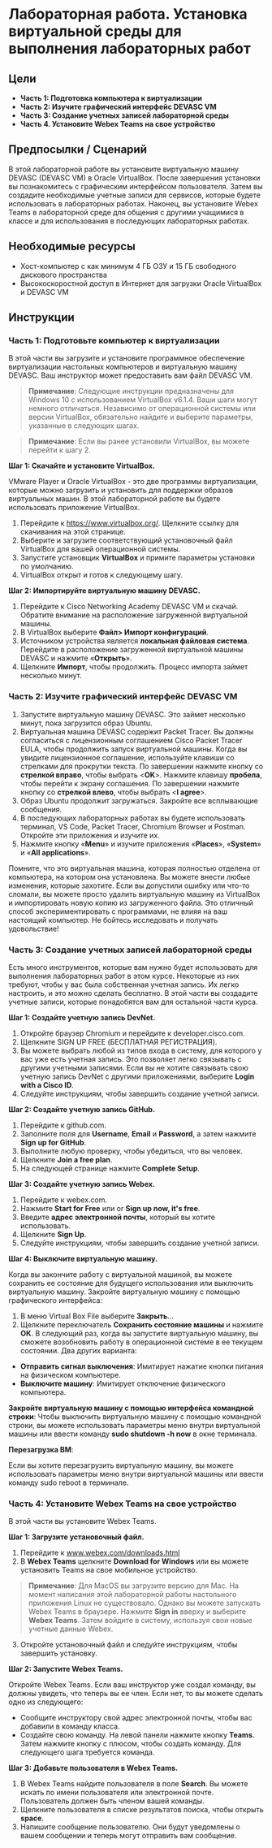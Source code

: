 # Лабораторная работа. Установка виртуальной среды для выполнения лабораторных работ

## Цели

* **Часть 1: Подготовка компьютера к виртуализации**
* **Часть 2: Изучите графический интерфейс DEVASC VM**
* **Часть 3: Создание учетных записей лабораторной среды**
* **Часть 4. Установите Webex Teams на свое устройство**

## Предпосылки / Сценарий

В этой лабораторной работе вы установите виртуальную машину DEVASC (DEVASC VM) в Oracle VirtualBox. После завершения установки вы познакомитесь с графическим интерфейсом пользователя. Затем вы создадите необходимые учетные записи для сервисов, которые будете использовать в лабораторных работах. Наконец, вы установите Webex Teams в лабораторной среде для общения с другими учащимися в классе и для использования в последующих лабораторных работах.

## Необходимые ресурсы

* Хост-компьютер с как минимум 4 ГБ ОЗУ и 15 ГБ свободного дискового пространства
* Высокоскоростной доступ в Интернет для загрузки Oracle VirtualBox и DEVASC VM

## Инструкции

### Часть 1: Подготовьте компьютер к виртуализации
В этой части вы загрузите и установите программное обеспечение виртуализации настольных компьютеров и виртуальную машину DEVASC. Ваш инструктор может предоставить вам файл DEVASC VM.

> **Примечание**: Следующие инструкции предназначены для Windows 10 с использованием VirtualBox v6.1.4. Ваши шаги могут немного отличаться. Независимо от операционной системы или версии VirtualBox, обязательно найдите и выберите параметры, указанные в следующих шагах.

> **Примечание**: Если вы ранее установили VirtualBox, вы можете перейти к шагу 2.

**Шаг 1: Скачайте и установите VirtualBox.**

VMware Player и Oracle VirtualBox - это две программы виртуализации, которые можно загрузить и установить для поддержки образов виртуальных машин. В этой лабораторной работе вы будете использовать приложение VirtualBox.

1.	Перейдите к https://www.virtualbox.org/. Щелкните ссылку для скачивания на этой странице.
2.	Выберите и загрузите соответствующий установочный файл VirtualBox для вашей операционной системы. 
3.	Запустите установщик **VirtualBox** и примите параметры установки по умолчанию.
4.	VirtualBox открыт и готов к следующему шагу.

**Шаг 2: Импортируйте виртуальную машину DEVASC.**

1.	Перейдите к Cisco Networking Academy DEVASC VM и скачай. Обратите внимание на расположение загруженной виртуальной машины.
2.	В VirtualBox выберите **Файл> Импорт конфигураций**.
3.	Источником устройства является **локальная файловая система**. Перейдите в расположение загруженной виртуальной машины DEVASC и нажмите «**Открыть**».
4.	Щелкните **Импорт**, чтобы продолжить. Процесс импорта займет несколько минут.

### Часть 2: Изучите графический интерфейс DEVASC VM

1.	Запустите виртуальную машину DEVASC. Это займет несколько минут, пока загрузится образ Ubuntu.
2.	Виртуальная машина DEVASC содержит Packet Tracer. Вы должны согласиться с лицензионным соглашением Cisco Packet Tracer EULA, чтобы продолжить запуск виртуальной машины. Когда вы увидите лицензионное соглашение, используйте клавиши со стрелками для прокрутки текста. По завершении нажмите кнопку со **стрелкой вправо**, чтобы выбрать <**OK**>. Нажмите клавишу **пробела**, чтобы перейти к экрану соглашения. По завершении нажмите кнопку со **стрелкой влево**, чтобы выбрать <**I agree**>.
3.	Образ Ubuntu продолжит загружаться. Закройте все всплывающие сообщения.
4.	В последующих лабораторных работах вы будете использовать терминал, VS Code, Packet Tracer, Chromium Browser и Postman. Откройте эти приложения и изучите их.
5.	Нажмите кнопку «**Menu**» и изучите приложения «**Places**», «**System**» и «**All applications**».

Помните, что это виртуальная машина, которая полностью отделена от компьютера, на котором она установлена. Вы можете внести любые изменения, которые захотите. Если вы допустили ошибку или что-то сломали, вы можете просто удалить виртуальную машину из VirtualBox и импортировать новую копию из загруженного файла. Это отличный способ экспериментировать с программами, не влияя на ваш настоящий компьютер. Не бойтесь исследовать и получать удовольствие!

### Часть 3: Создание учетных записей лабораторной среды

Есть много инструментов, которые вам нужно будет использовать для выполнения лабораторных работ в этом курсе. Некоторые из них требуют, чтобы у вас была собственная учетная запись. Их легко настроить, и это можно сделать бесплатно. В этой части вы создадите учетные записи, которые понадобятся вам для остальной части курса.

**Шаг 1: Создайте учетную запись DevNet.**

1.	Откройте браузер Chromium и перейдите к developer.cisco.com.
2.	Щелкните SIGN UP FREE (БЕСПЛАТНАЯ РЕГИСТРАЦИЯ).
3.	Вы можете выбрать любой из типов входа в систему, для которого у вас уже есть учетная запись. Это позволяет легко связывать с другими учетными записями. Если вы не хотите связывать свою учетную запись DevNet с другими приложениями, выберите **Login with a Cisco ID**.
4.	Следуйте инструкциям, чтобы завершить создание учетной записи.

**Шаг 2: Создайте учетную запись GitHub.**

1.	Перейдите к github.com.
2.	Заполните поля для **Username**, **Email** и **Password**, а затем нажмите **Sign up for GitHub**.
3.	Выполните любую проверку, чтобы убедиться, что вы человек.
4.	Щелкните **Join a free plan**.
5.	На следующей странице нажмите **Complete Setup**.

**Шаг 3: Создайте учетную запись Webex.**

1.	Перейдите к webex.com.
2.	Нажмите **Start for Free** или or **Sign up now, it's free**.
3.	Введите **адрес электронной почты**, который вы хотите использовать.
4.	Щелкните **Sign Up**.
5.	Следуйте инструкциям, чтобы завершить создание учетной записи.

**Шаг 4: Выключите виртуальную машину.**

Когда вы закончите работу с виртуальной машиной, вы можете сохранить ее состояние для будущего использования или выключить виртуальную машину.
Закройте виртуальную машину с помощью графического интерфейса:
1.	В меню Virtual Box File выберите **Закрыть**...
2.	Щелкните переключатель **Сохранить состояние машины** и нажмите **ОК**. В следующий раз, когда вы запустите виртуальную машину, вы сможете возобновить работу в операционной системе в ее текущем состоянии.
Два других варианта:

* **Отправить сигнал выключения**: Имитирует нажатие кнопки питания на физическом компьютере.
* **Выключите машину**: Имитирует отключение физического компьютера.

**Закройте виртуальную машину с помощью интерфейса командной строки**:
Чтобы выключить виртуальную машину с помощью командной строки, вы можете использовать параметры меню внутри виртуальной машины или ввести команду **sudo shutdown -h now** в окне терминала.

**Перезагрузка ВМ**:

Если вы хотите перезагрузить виртуальную машину, вы можете использовать параметры меню внутри виртуальной машины или ввести команду sudo reboot в терминале.

### Часть 4: Установите Webex Teams на свое устройство

В этой части вы установите Webex Teams.

**Шаг 1: Загрузите установочный файл.**

1.	Перейдите к www.webex.com/downloads.html
2.	В **Webex Teams** щелкните **Download for Windows** или вы можете установить Teams на свое мобильное устройство.

> **Примечание**: Для MacOS вы загрузите версию для Mac. На момент написания этой лабораторной работы настольного приложения Linux не существовало. Однако вы можете запускать Webex Teams в браузере. Нажмите **Sign in** вверху и выберите **Webex Teams**. Затем войдите в систему, используя свои новые учетные данные Webex.

3.	Откройте установочный файл и следуйте инструкциям, чтобы завершить установку.

**Шаг 2: Запустите Webex Teams.**

Откройте Webex Teams. Если ваш инструктор уже создал команду, вы должны увидеть, что теперь вы ее член. Если нет, то вы можете сделать одно из следующего:
* Сообщите инструктору свой адрес электронной почты, чтобы вас добавили в команду класса.
* Создайте свою команду. На левой панели нажмите кнопку **Teams**. Затем нажмите кнопку с плюсом, чтобы создать команду. Для следующего шага требуется команда.

**Шаг 3: Добавьте пользователя в Webex Teams.**

1.	В Webex Teams найдите пользователя в поле **Search**. Вы можете искать по имени пользователя или электронной почте. Пользователь должен быть членом вашей команды.
2.	Щелкните пользователя в списке результатов поиска, чтобы открыть **space**.
3.	Напишите сообщение пользователю. Они будут уведомлены о вашем сообщении и теперь могут отправить вам сообщение.
